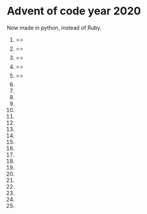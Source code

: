 # Advent of code year 2020

Now made in python, instead of Ruby.

1. ⭐⭐
1. ⭐⭐
1. ⭐⭐
1. ⭐⭐
1. ⭐⭐
1. 
1. 
1. 
1. 
1. 
1. 
1. 
1. 
1. 
1. 
1. 
1. 
1. 
1. 
1. 
1. 
1. 
1. 
1. 
1. 

 
